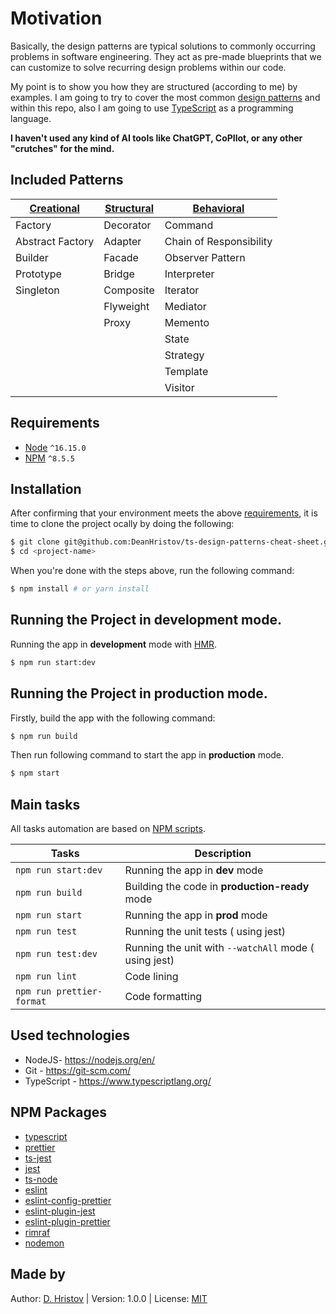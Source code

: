 # Motivation

Basically, the design patterns are typical solutions to commonly occurring problems in software engineering. They act as
pre-made blueprints that we can customize to solve recurring design problems within our code.

My point is to show you how they are structured (according to me) by examples. I am going to try to cover the most
common [design patterns](https://en.wikipedia.org/wiki/Design_Patterns) and within this repo, also I am going to
use [TypeScript](https://www.typescriptlang.org/) as a programming language.

**I haven't used any kind of AI tools like ChatGPT, CoPIlot, or any other "crutches" for the mind.**

## Included Patterns

| [Creational](https://rb.gy/rta82) | [Structural](https://rb.gy/4r76y) | [Behavioral](https://rb.gy/sa63a) |
|-----------------------------------|-----------------------------------|-----------------------------------|
| Factory                           | Decorator                         | Command                           |
| Abstract Factory                  | Adapter                           | Chain of Responsibility           |
| Builder                           | Facade                            | Observer Pattern                  |
| Prototype                         | Bridge                            | Interpreter                       |
| Singleton                         | Composite                         | Iterator                          |
|                                   | Flyweight                         | Mediator                          |
|                                   | Proxy                             | Memento                           |
|                                   |                                   | State                             |
|                                   |                                   | Strategy                          |
|                                   |                                   | Template                          |
|                                   |                                   | Visitor                           |

## Requirements

- [Node](https://nodejs.org/en/) `^16.15.0`
- [NPM](https://www.npmjs.com/) `^8.5.5`

## Installation

After confirming that your environment meets the above [requirements](#requirements), it is time to clone the project
ocally by doing the following:

```bash
$ git clone git@github.com:DeanHristov/ts-design-patterns-cheat-sheet.git <project-name>
$ cd <project-name>
```

When you're done with the steps above, run the following command:

```bash
$ npm install # or yarn install
```

## Running the Project in development mode.

Running the app in **development** mode with [HMR](https://www.npmjs.com/package/nodemon).

```bash
$ npm run start:dev
```

## Running the Project in production mode.

Firstly, build the app with the following command:

```bash
$ npm run build
```

Then run following command to start the app in **production** mode.

```bash
$ npm start
```

## Main tasks

All tasks automation are based on [NPM scripts](https://docs.npmjs.com/misc/scripts).

| Tasks                     | Description                                           |
|---------------------------|-------------------------------------------------------|
| `npm run start:dev`       | Running the app in **dev** mode                       |
| `npm run build`           | Building the code in **production-ready** mode        |
| `npm run start`           | Running the app in **prod** mode                      |
| `npm run test`            | Running the unit tests ( using jest)                  |
| `npm run test:dev`        | Running the unit with `--watchAll` mode ( using jest) |
| `npm run lint`            | Code lining                                           |
| `npm run prettier-format` | Code formatting                                       |

## Used technologies

- NodeJS- https://nodejs.org/en/
- Git - https://git-scm.com/
- TypeScript - https://www.typescriptlang.org/

## NPM Packages

- [typescript](https://www.npmjs.com/package/typescript)
- [prettier](https://www.npmjs.com/package/prettier)
- [ts-jest](https://www.npmjs.com/package/ts-jest)
- [jest](https://www.npmjs.com/package/jest)
- [ts-node](https://www.npmjs.com/package/ts-node)
- [eslint](https://www.npmjs.com/package/eslint)
- [eslint-config-prettier](https://www.npmjs.com/package/eslint-config-prettier)
- [eslint-plugin-jest](https://www.npmjs.com/package/eslint-plugin-jest)
- [eslint-plugin-prettier](https://www.npmjs.com/package/eslint-plugin-prettier)
- [rimraf](https://www.npmjs.com/package/rimraf)
- [nodemon](https://www.npmjs.com/package/nodemon)

## Made by

Author: [D. Hristov](https://dhristov.eu/) | Version: 1.0.0 |
License: [MIT](https://opensource.org/licenses/MIT)
